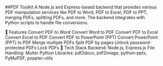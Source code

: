 ##PDF Toolkit
A Node.js and Express-based backend that provides various PDF manipulation services like PDF to Word, PDF to Excel, PDF to PPT, merging PDFs, splitting PDFs, and more. The backend integrates with Python scripts to handle file conversions.

🚀 Features
Convert PDF to Word
Convert Word to PDF
Convert PDF to Excel
Convert Excel to PDF
Convert PDF to PowerPoint (PPT)
Convert PowerPoint (PPT) to PDF
Merge multiple PDFs
Split PDF by pages
Unlock password-protected PDFs
Lock PDFs
📌 Tech Stack
Backend: Node.js, Express.js
File Handling: Multer
Python Libraries: pdf2docx, pdf2image, python-pptx, PyMuPDF, poppler-utils
